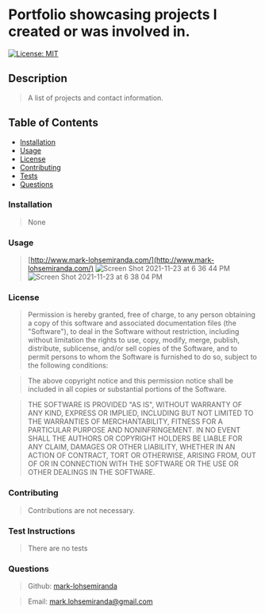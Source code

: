 

# Portfolio showcasing projects I created or was involved in.

[![License: MIT](https://img.shields.io/badge/License-MIT-yellow.svg)](https://opensource.org/licenses/MIT)

## Description

> A list of projects and contact information.


## Table of Contents
* [Installation](#installation)
* [Usage](#usage)
* [License](#license)
* [Contributing](#contributing)
* [Tests](#tests)
* [Questions](#questions)

### Installation

> None


### Usage

> [http://www.mark-lohsemiranda.com/](http://www.mark-lohsemiranda.com/)
![Screen Shot 2021-11-23 at 6 36 44 PM](https://user-images.githubusercontent.com/83737312/143162350-8bf0748d-3b49-41c1-aa33-e9386c5eeea9.png)
![Screen Shot 2021-11-23 at 6 38 04 PM](https://user-images.githubusercontent.com/83737312/143162364-55e4baa4-ccda-4a76-85cb-d13bf06a0a6c.png)


### License

>Permission is hereby granted, free of charge, to any person obtaining a copy of this software and associated documentation files (the "Software"), to deal in the Software without restriction, including without limitation the rights to use, copy, modify, merge, publish, distribute, sublicense, and/or sell copies of the Software, and to permit persons to whom the Software is furnished to do so, subject to the following conditions:

>The above copyright notice and this permission notice shall be included in all copies or substantial portions of the Software.

>THE SOFTWARE IS PROVIDED "AS IS", WITHOUT WARRANTY OF ANY KIND, EXPRESS OR IMPLIED, INCLUDING BUT NOT LIMITED TO THE WARRANTIES OF MERCHANTABILITY, FITNESS FOR A PARTICULAR PURPOSE AND NONINFRINGEMENT. IN NO EVENT SHALL THE AUTHORS OR COPYRIGHT HOLDERS BE LIABLE FOR ANY CLAIM, DAMAGES OR OTHER LIABILITY, WHETHER IN AN ACTION OF CONTRACT, TORT OR OTHERWISE, ARISING FROM, OUT OF OR IN CONNECTION WITH THE SOFTWARE OR THE USE OR OTHER DEALINGS IN THE SOFTWARE.

### Contributing

> Contributions are not necessary.

### Test Instructions

> There are no tests


### Questions

>Github: [mark-lohsemiranda](https://www.github.com/mark-lohsemiranda)

>Email: [mark.lohsemiranda@gmail.com](mailto:mark.lohsemiranda@gmail.com)


